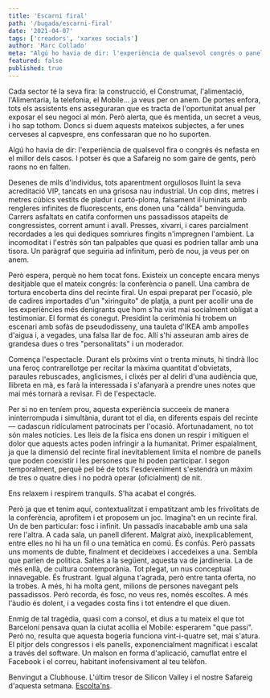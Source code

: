 ```yaml
---
title: 'Escarni firal'
path: '/bugada/escarni-firal'
date: '2021-04-07'
tags: ['creadors', 'xarxes socials']
author: 'Marc Collado'
meta: "Algú ho havia de dir: l'experiència de qualsevol congrés o panell és nefasta. I potser és que a Safareig som poc de gents, però raons no en falten."
featured: false
published: true
---
```


Cada sector té la seva fira: la construcció, el Construmat, l'alimentació, l'Alimentaria, la telefonia, el Mobile... ja veus per on anem. De portes enfora, tots els assistents ens asseguraran que es tracta de l'oportunitat anual per exposar el seu negoci al món. Però alerta, que és mentida, un secret a veus, i ho sap tothom. Doncs si duem aquests mateixos subjectes, a fer unes cerveses al capvespre, ens confessaran que no ho suporten.

Algú ho havia de dir: l'experiència de qualsevol fira o congrés és nefasta en el millor dels casos. I potser és que a Safareig no som gaire de gents, però raons no en falten.

Desenes de mils d'individus, tots aparentment orgullosos lluint la seva acreditació VIP, tancats en una grisosa nau industrial. Un cop dins, metres i metres cúbics vestits de pladur i cartó-ploma, falsament il·luminats amb rengleres infinites de fluorescents, ens donen una "càlida" benvinguda. Carrers asfaltats en catifa conformen uns passadissos atapeïts de congressistes, corrent amunt i avall. Presses, xivarri, i cares parcialment recordades a les qui dediques somriures fingits n'impregnen l'ambient. La incomoditat i l'estrès són tan palpables que quasi es podrien tallar amb una tisora. Un paràgraf que seguiria ad infinitum, però de nou, ja veus per on anem.

Però espera, perquè no hem tocat fons. Existeix un concepte encara menys desitjable que el mateix congrés: la conferència o panell. Una cambra de tortura encoberta dins del recinte firal. Un espai preparat per l'ocasió, ple de cadires importades d'un "xiringuito" de platja, a punt per acollir una de les experiències més denigrants que hom s'ha vist mai socialment obligat a testimoniar. El format és conegut. Presidint la cerimònia hi trobem un escenari amb sofàs de pseudodisseny, una tauleta d'IKEA amb ampolles d'aigua i, a vegades, una falsa llar de foc. Allí s'hi asseuran amb aires de grandesa dues o tres "personalitats" i un moderador.

Comença l'espectacle. Durant els pròxims vint o trenta minuts, hi tindrà lloc una feroç contrarellotge per recitar la màxima quantitat d'obvietats, paraules rebuscades, anglicismes, i clixés per al deliri d'una audiència que, llibreta en mà, es farà la interessada i s'afanyarà a prendre unes notes que mai més tornarà a revisar. Fi de l'espectacle.

Per si no en teníem prou, aquesta experiència succeeix de manera ininterrompuda i simultània, durant tot el dia, en diferents espais del recinte — cadascun ridículament patrocinats per l'ocasió. Afortunadament, no tot són males notícies. Les lleis de la física ens donen un respir i mitiguen el dolor que aquests actes poden infringir a la humanitat. Primer espaialment, ja que la dimensió del recinte firal inevitablement limita el nombre de panells que poden coexistir i les persones que hi poden participar. I segon temporalment, perquè pel bé de tots l'esdeveniment s'estendrà un màxim de tres o quatre dies i no podrà operar (oficialment) de nit.

Ens relaxem i respirem tranquils. S'ha acabat el congrés.

Però ja que et tenim aquí, contextualitzat i empatitzant amb les frivolitats de la conferència, aprofitem i et proposem un joc. Imagina't en un recinte firal. Un de ben particular: fosc i infinit. Un passadís inacabable amb una sala rere l'altra. A cada sala, un panell diferent. Malgrat això, inexplicablement, entre elles no hi ha un fil o una temàtica en comú. És confús. Però passats uns moments de dubte, finalment et decideixes i accedeixes a una. Sembla que parlen de política. Saltes a la següent, aquesta va de jardineria. La de més enllà, de cultura contemporània. Tot plegat, un nus conceptual innavegable. És frustrant. Igual alguna t'agrada, però entre tanta oferta, no la trobes. A més, hi ha molta gent, milions de persones navegant pels passadissos. Però recorda, és fosc, no veus res, només escoltes. A més l'àudio és dolent, i a vegades costa fins i tot entendre el que diuen.

Enmig de tal tragèdia, quasi com a consol, et dius a tu mateix el que tot Barceloní pensava quan la ciutat acollia el Mobile: esperarem "que passi". Però no, resulta que aquesta bogeria funciona vint-i-quatre set, mai s'atura. El pitjor dels congressos i els panells, exponencialment magnificat i escalat a través del software. Un malson en forma d'aplicació, camuflat entre el Facebook i el correu, habitant inofensivament al teu telèfon.

Benvingut a Clubhouse. L'últim tresor de Silicon Valley i el nostre Safareig d'aquesta setmana. [Escolta'ns](https://rss.com/podcasts/safareig/168994).
